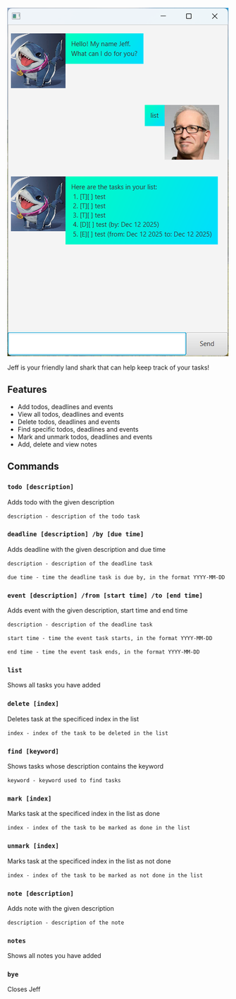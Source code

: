 ![Screenshot of Jeff](Ui.png)

Jeff is your friendly land shark that can help keep track of your tasks!

## Features

- Add todos, deadlines and events
- View all todos, deadlines and events
- Delete todos, deadlines and events
- Find specific todos, deadlines and events
- Mark and unmark todos, deadlines and events
- Add, delete and view notes

## Commands

### `todo [description]`

Adds todo with the given description

`description - description of the todo task`

### `deadline [description] /by [due time]`

Adds deadline with the given description and due time

`description - description of the deadline task`

`due time - time the deadline task is due by, in the format YYYY-MM-DD`

### `event [description] /from [start time] /to [end time]`

Adds event with the given description, start time and end time

`description - description of the deadline task`

`start time - time the event task starts, in the format YYYY-MM-DD`

`end time - time the event task ends, in the format YYYY-MM-DD`

### `list`

Shows all tasks you have added

### `delete [index]`

Deletes task at the specificed index in the list

`index - index of the task to be deleted in the list`

### `find [keyword]`

Shows tasks whose description contains the keyword

`keyword - keyword used to find tasks`

### `mark [index]`

Marks task at the specificed index in the list as done

`index - index of the task to be marked as done in the list`

### `unmark [index]`

Marks task at the specificed index in the list as not done

`index - index of the task to be marked as not done in the list`

### `note [description]`

Adds note with the given description

`description - description of the note`

### `notes`

Shows all notes you have added

### `bye`

Closes Jeff
